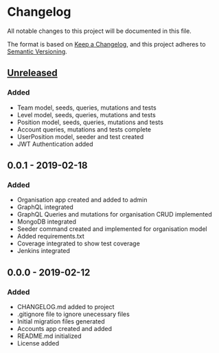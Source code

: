 # Changelog
All notable changes to this project will be documented in this file.

The format is based on [Keep a Changelog](https://keepachangelog.com/en/1.0.0/),
and this project adheres to [Semantic Versioning](https://semver.org/spec/v2.0.0.html).

## [Unreleased]


### Added
 - Team model, seeds, queries, mutations and tests
 - Level model, seeds, queries, mutations and tests
 - Position model, seeds, queries, mutations and tests
 - Account queries, mutations and tests complete
 - UserPosition model, seeder and test created
 - JWT Authentication added


## 0.0.1 - 2019-02-18

### Added
 - Organisation app created and added to admin
 - GraphQL integrated
 - GraphQL Queries and mutations for organisation CRUD implemented
 - MongoDB integrated
 - Seeder command created and implemented for organisation model
 - Added requirements.txt
 - Coverage integrated to show test coverage
 - Jenkins integrated

## 0.0.0 - 2019-02-12

### Added
- CHANGELOG.md added to project
- .gitignore file to ignore unecessary files
- Initial migration files generated
- Accounts app created and added
- README.md initialized
- License added

[Unreleased]: https://github.com/ngunyimacharia/qetela-server/compare/v0.0.1...HEAD
[0.0.1]: https://github.com/ngunyimacharia/qetela-server/compare/v0.0.0...v0.0.1
